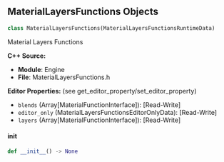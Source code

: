 ## MaterialLayersFunctions Objects

```python
class MaterialLayersFunctions(MaterialLayersFunctionsRuntimeData)
```

Material Layers Functions

**C++ Source:**

- **Module**: Engine
- **File**: MaterialLayersFunctions.h

**Editor Properties:** (see get_editor_property/set_editor_property)

- ``blends`` (Array[MaterialFunctionInterface]):  [Read-Write]
- ``editor_only`` (MaterialLayersFunctionsEditorOnlyData):  [Read-Write]
- ``layers`` (Array[MaterialFunctionInterface]):  [Read-Write]

<a id="unreal.MaterialLayersFunctions.__init__"></a>

#### __init__

```python
def __init__() -> None
```

<a id="unreal.CompositeReroute"></a>